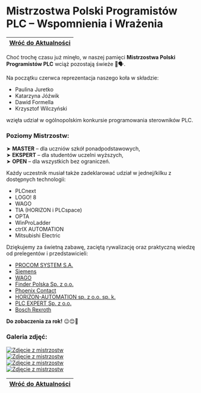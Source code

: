 # Mistrzostwa Polski Programistów PLC – Wspomnienia i Wrażenia  
| [Wróć do Aktualności](../media.html) | 
| ----- |

Choć trochę czasu już minęło, w naszej pamięci **Mistrzostwa Polski Programistów PLC** wciąż pozostają świeże 👏🗣️.  

Na początku czerwca reprezentacja naszego koła w składzie:  
- Paulina Juretko  
- Katarzyna Jóźwik  
- Dawid Formella  
- Krzysztof Wilczyński  

wzięła udział w ogólnopolskim konkursie programowania sterowników PLC.  

### Poziomy Mistrzostw:  
➤ **MASTER** – dla uczniów szkół ponadpodstawowych,  
➤ **EKSPERT** – dla studentów uczelni wyższych,  
➤ **OPEN** – dla wszystkich bez ograniczeń.  

Każdy uczestnik musiał także zadeklarować udział w jednej/kilku z dostępnych technologii:  
- PLCnext  
- LOGO! 8  
- WAGO  
- TIA (HORIZON i PLCspace)  
- OPTA  
- WinProLadder  
- ctrlX AUTOMATION  
- Mitsubishi Electric  

Dziękujemy za świetną zabawę, zaciętą rywalizację oraz praktyczną wiedzę od prelegentów i przedstawicieli:  

- [PROCOM SYSTEM S.A.](https://procomsystem.pl/)  
- [Siemens](https://www.siemens.com/pl/pl.html)  
- [WAGO](https://www.wago.com/pl/)  
- [Finder Polska Sp. z o.o.](https://www.findernet.com/pl/polska/)  
- [Phoenix Contact](https://www.phoenixcontact.com/pl-pl/)  
- [HORIZON-AUTOMATION sp. z o.o. sp. k.](http://horizon-automation.com/)  
- [PLC EXPERT Sp. z o.o.](https://www.plcexpert.pl/)  
- [Bosch Rexroth](https://www.boschrexroth.com/pl/pl/)  

**Do zobaczenia za rok!** 😉😊🫶  

### Galeria zdjęć:
[![Zdjęcie z mistrzostw](https://i.postimg.cc/Y9ZRGSjM/3743db08-8a81-47af-b28c-20405ee11ae5.png)](https://postimg.cc/MM0VgqyF)  
[![Zdjęcie z mistrzostw](https://i.postimg.cc/GhkKtdRn/c4a46715-adf3-47a4-91df-e24e11489fe0.png)](https://postimg.cc/bswkFXdm)  
[![Zdjęcie z mistrzostw](https://i.postimg.cc/QC7bprW5/a767f9ab-e548-4909-bd0f-aee632e16deb.png)](https://postimg.cc/zHJKr67X)  
[![Zdjęcie z mistrzostw](https://i.postimg.cc/jqnZVyk5/ad612a99-35a3-4682-97d5-67e70edf13de.png)](https://postimg.cc/DmFqL4hk)

| [Wróć do Aktualności](../media.html) | 
| ----- |